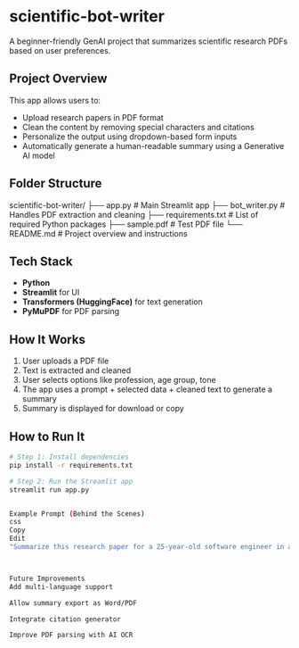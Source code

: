 # scientific-bot-writer

A beginner-friendly GenAI project that summarizes scientific research PDFs based on user preferences.

## Project Overview

This app allows users to:
- Upload research papers in PDF format
- Clean the content by removing special characters and citations
- Personalize the output using dropdown-based form inputs
- Automatically generate a human-readable summary using a Generative AI model

## Folder Structure

scientific-bot-writer/
├── app.py # Main Streamlit app
├── bot_writer.py # Handles PDF extraction and cleaning
├── requirements.txt # List of required Python packages
├── sample.pdf # Test PDF file
└── README.md # Project overview and instructions

##  Tech Stack

- **Python**
- **Streamlit** for UI
- **Transformers (HuggingFace)** for text generation
- **PyMuPDF** for PDF parsing

## How It Works

1. User uploads a PDF file
2. Text is extracted and cleaned
3. User selects options like profession, age group, tone
4. The app uses a prompt + selected data + cleaned text to generate a summary
5. Summary is displayed for download or copy

##  How to Run It

```bash
# Step 1: Install dependencies
pip install -r requirements.txt

# Step 2: Run the Streamlit app
streamlit run app.py


Example Prompt (Behind the Scenes)
css
Copy
Edit
"Summarize this research paper for a 25-year-old software engineer in a friendly tone."



Future Improvements
Add multi-language support

Allow summary export as Word/PDF

Integrate citation generator

Improve PDF parsing with AI OCR
